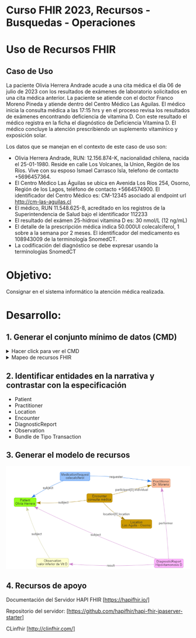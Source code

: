 # Curso FHIR 2023, Recursos - Busquedas - Operaciones #

# Uso de Recursos FHIR #
## Caso de Uso ##

La paciente Olivia Herrera Andrade acude a una cita médica el día 06 de julio de 2023 con los resultados de exámenes de laboratorio solicitados en una cita médica anterior. 
La paciente se atiende con el doctor Franco Moreno Pineda y atiende dentro del Centro Médico Las Aguilas.
El médico inicia la consulta médica a las 17:15 hrs y en el proceso revisa los resultados de exámenes encontrando deficiencia de vitamina D. Con este resultado el médico registra en la ficha el diagnóstico de Deficiencia Vitamina D.
El médico concluye la atención prescribiendo un suplemento vitamínico y exposición solar.

Los datos que se manejan en el contexto de este caso de uso son:
* Olivia Herrera Andrade, RUN: 12.156.874-K, nacionalidad chilena, nacida el 25-01-1980. Reside en calle Los Volcanes, la Union, Región de los Ríos. Vive con su esposo Ismael Carrasco Isla, telefono de contacto +5696457364.
* El Centro Médico Las Águilas se ubica en Avenida Los Ríos 254,  Osorno, Región de los Lagos, teléfono de contacto +5664574900. El identificador del Centro Médico es: CM-12345 asociado al endpoint url http://cm-las-aguilas.cl
* El médico, RUN 11.548.625-8, acreditado en los registros de la Superintendencia de Salud bajo el identificador 112233
* El resultado del exámen 25-hidroxi vitamina D es: 30 nmol/L (12 ng/mL)
* El detalle de la prescripción médica indica 50.000UI colecalciferol, 1 sobre a la semana por 2 meses. El identificador del medicamento es 108943009 de la terminología SnomedCT.
* La codificación del diagnóstico se debe expresar usando la terminologías SnomedCT

# Objetivo: #
Consignar en el sistema informático la atención médica realizada.


# Desarrollo: #

## 1. Generar el conjunto mínimo de datos (CMD) ##


<details><summary>Hacer click para ver el CMD</summary>

|	N°	|	Atributo	|	"Requerido Opcional"	|	Descripción	|	Ejemplo	|
|	---	|	---	|	---	|	---	|	---	|
|	1	|	RUN del Paciente	|	R	|	Identificador Nacional de Personas en Chile. El formato se debe especificar con puntos y guion.	|	12.156.874-K	|
|	2	|	Nombre del Paciente	|	R	|	Nombres del Paciente	|	Olivia	|
|	3	|	Apellido Paterno del Paciente	|	R	|	Apellido paterno del paciente	|	Herrera	|
|	4	|	Apellido Materno del Paciente	|	O	|	Apellido materno del paciente, si lo tiene.	|	Andrade	|
|	5	|	Nacionalidad	|	R	|	Nacionalidad de origen del paciente	|	Chilena	|
|	6	|	Fecha nacimiento	|	R	|	Corresponde a fecha de nacimiento que se indica en el certificado de nacimiento. Y el formato sería: YYYY-MM-DD	|	25-01-1980	|
|	7	|	Sexo	|	R	|	Corresponde al sexo que figura en su documento de identificación nacional	|	femenino	|
|	8	|	Dirección	|	R	|	La concatenación completa de la dirección siguiendo el orden Calle, Nro, Comuna, Región	|	Calle Los Volcanes, La Union, Región de Los Ríos	|
|	9	|	Comuna	|	R	|	La comuna en donde reside el paciente	|	La Unión	|
|	10	|	Region	|	R	|	La región asociada a la comuna	|	Región de Los Lagos	|
|	11	|	Contacto de la pareja	|	O	|	Un dato de contacto para contactar al paciente en caso de no lograrlo.	|	Ismael Carrasco Isla, su esposo, Telefono +5696457364	|
|	12	|	Nombre Centro Medico	|	R	|	El nombre del Centro Médico	|		|
|	13	|	Direccion Cento Medico	|	R	|	La concatenación completa de la dirección siguiendo el orden Calle, Nro, Comuna, Región	|	Avenida Los Ríos 254, Osorno, Región de Los Lagos	|
|	14	|	Telefono Centro Médico	|	R	|	Telefono de contacto del Centro Médico	|	5664574900	|
|	15	|	Nombre del Medico	|	R	|	Nombre del Médico	|	Franco	|
|	16	|	Apellido Paterno	|	R	|	Apellido paterno del médico	|	Moreno	|
|	17	|	Apellido Materno	|	O	|	Apellido materno del médico, si lo tiene	|	Pineda	|
|	18	|	Run Medico	|	R	|	Identificador Nacional de Personas en Chile. El formato se debe especificar con puntos y guion.	|	11.548.625-8	|
|	19	|	N° Registro SIS	|	R	|	Identificador de Prestador Individual otorgado por la Superintendencia de Salud	|	112233	|
|	20	|	Fecha atención medica	|	R	|	La fecha en que ocurre la atención médica	|	06-06-2023 17:15	|
|	21	|	Diagnóstico realizado	|	R	|	Glosa del diagnostico. Corresponde a que el médico escribe de puño y letra	|		|
|	22	|	Diagnostico SnomedCT	|	R	|	Codigo y glosa Snomed del diagnostico 	|		|
|	23	|	Nombre de/los examen/es	|	R	|		|		|
|	24	|	Resultados	|	R	|		|		|
|	25	|	Prescripción medicamentos	|	R	|	Codigo y Glosa Snomed del medicamento	|	Colecalciferol 50.000 UI	|
|	26	|	Dosis y vía de administración	|	R	|	Cantidad diaría y por cuanto tiempo se debe ingerir el medicamento y la vía de administración	|	"1 sobre a la semana durante dos meses. 
Vía oral"	|
|	27	|	Otras indicaciones	|	O	|	Otras indicaciones que no requieren medicamentos, por ejemplo, hidratación, masajes, aplicación de algún dispositivo	|	Exposición controlada a rayos UV. 30 mins diarios por la mañana.	|
|	28	|	Fecha de la prescripcion	|	R	|	Fecha en que se emite la prescripción	|		|
|	29	|	Médico que prescribe	|	R	|		|	Franco Moreno Pineda	|

</details>



<details><summary>Mapeo de recursos FHIR</summary>


|	Name	|	Card.	|	Valor	|
|	---	|	---	|	---	|
|	 Patient	|		|		|
|	 identifier	|	1..1	|		|
|	identifier.use	|	1..1	|	official	|
|	identifier.value	|	1..1	|	12.156.874-K	|
|	identifier.system	|	1..1	|	http://registrocivil.cl/personas	|
|	 active	|	1..1	|	true	|
|	 name	|	0..*	|		|
|	name.given	|	1..2	|	Olivia	|
|	name.family	|	1..1	|		|
|	name.extension.fatherFamily	|	1..1	|	Herrera	|
|	name.extension.motherFamily	|	0..1	|	Andrade	|
|	 telecom	|		|		|
|	 gender	|	1..1	|	female	|
|	 birthDate	|	1..1	|	25-01-1980	|
|	 deceased[x]	|		|		|
|	 address	|	1..1	|		|
|	address.use	|	1..1	|	home	|
|	address.type	|	1..1	|	physical	|
|	address.line	|	1..1	|	Los Volcanes 886, La Unión, Región de Los Ríos	|
|	address.city	|	1..1	|	Osorno	|
|	address.district	|		|		|
|	address.state	|	1..1	|	Región de Los Lagos	|
|	 maritalStatus	|		|		|
|	maritalStatus.coding.code	|	1..1	|	M	|
|	maritalStatus.coding.display	|	1..1	|	Married	|
|	maritalStatus.coding.system	|	1..1	|	http://terminology.hl7.org/CodeSystem/v3-MaritalStatus	|
|	 ~~photo~~	|		|		|
|	 contact	|	0..*	|		|
|	contact.relationship.coding.code	|	1..1	|	CP	|
|	contact.relationship.coding.display	|	1..1	|	Contact Person	|
|	contact.relationship.coding.system	|	1..1	|	http://terminology.hl7.org/CodeSystem/v2-0131	|
|	contact.relationship.use	|	1..1	|	official	|
|	contact.name.given	|	1..1	|	Ismael	|
|	contact.name.extension.fatherFamily	|	1..1	|	Carrasco	|
|	contact.name.extension.motherFamily	|	1..1	|	Isla	|
|	contact.telecom.use	|	1..1	|	home	|
|	contact.telecom.system	|	1..1	|	phone	|
|	contact.telecom.value	|	1..1	|	+5696457364	|
|	~~communication~~	|		|		|
|	~~link~~	|		|		|




</details>


## 2. Identificar entidades en la narrativa y contrastar con la especificación ##

* Patient
* Practitioner
* Location
* Encounter
* DiagnosticReport
* Observation
* Bundle de Tipo Transaction


## 3. Generar el modelo de recursos ##

![Modelo de Recursos](https://github.com/mcabello-cens/curso-fhir-2023/blob/main/clinfhir/modelo-clinfhir.png)


## 4. Recursos de apoyo ##

Documentación del Servidor HAPI FHIR [https://hapifhir.io/]

Repositorio del servidor: [https://github.com/hapifhir/hapi-fhir-jpaserver-starter]

CLinfhir [http://clinfhir.com/]


